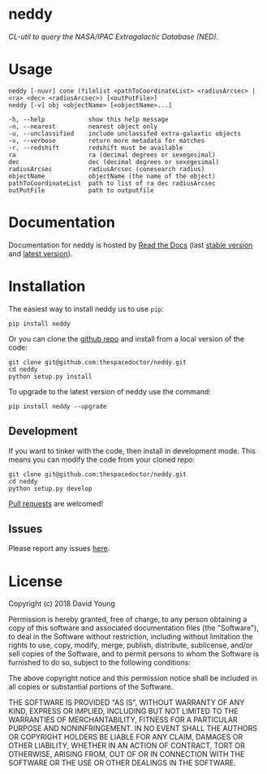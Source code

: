 neddy
=====

*CL-util to query the NASA/IPAC Extragalactic Database (NED)*.

Usage
=====

    neddy [-nuvr] cone (filelist <pathToCoordinateList> <radiusArcsec> | <ra> <dec> <radiusArcsec>) [<outPutFile>]
    neddy [-v] obj <objectName> [<objectName>...]

    -h, --help            show this help message
    -n, --nearest         nearest object only
    -u, --unclassified    include unclassifed extra-galaxtic objects
    -v, --verbose         return more metadata for matches
    -r, --redshift        redshift must be available
    ra                    ra (decimal degrees or sexegesimal)
    dec                   dec (decimal degrees or sexegesimal)
    radiusArcsec          radiusArcsec (conesearch radius)
    objectName            objectName (the name of the object)
    pathToCoordinateList  path to list of ra dec radiusArcsec
    outPutFile            path to outputfile

Documentation
=============

Documentation for neddy is hosted by [Read the
Docs](http://neddy.readthedocs.org/en/stable/) (last [stable
version](http://neddy.readthedocs.org/en/stable/) and [latest
version](http://neddy.readthedocs.org/en/latest/)).

Installation
============

The easiest way to install neddy us to use `pip`:

    pip install neddy

Or you can clone the [github
repo](https://github.com/thespacedoctor/neddy) and install from a local
version of the code:

    git clone git@github.com:thespacedoctor/neddy.git
    cd neddy
    python setup.py install

To upgrade to the latest version of neddy use the command:

    pip install neddy --upgrade

Development
-----------

If you want to tinker with the code, then install in development mode.
This means you can modify the code from your cloned repo:

    git clone git@github.com:thespacedoctor/neddy.git
    cd neddy
    python setup.py develop

[Pull requests](https://github.com/thespacedoctor/neddy/pulls) are
welcomed!

Issues
------

Please report any issues
[here](https://github.com/thespacedoctor/neddy/issues).

License
=======

Copyright (c) 2018 David Young

Permission is hereby granted, free of charge, to any person obtaining a
copy of this software and associated documentation files (the
"Software"), to deal in the Software without restriction, including
without limitation the rights to use, copy, modify, merge, publish,
distribute, sublicense, and/or sell copies of the Software, and to
permit persons to whom the Software is furnished to do so, subject to
the following conditions:

The above copyright notice and this permission notice shall be included
in all copies or substantial portions of the Software.

THE SOFTWARE IS PROVIDED "AS IS", WITHOUT WARRANTY OF ANY KIND, EXPRESS
OR IMPLIED, INCLUDING BUT NOT LIMITED TO THE WARRANTIES OF
MERCHANTABILITY, FITNESS FOR A PARTICULAR PURPOSE AND NONINFRINGEMENT.
IN NO EVENT SHALL THE AUTHORS OR COPYRIGHT HOLDERS BE LIABLE FOR ANY
CLAIM, DAMAGES OR OTHER LIABILITY, WHETHER IN AN ACTION OF CONTRACT,
TORT OR OTHERWISE, ARISING FROM, OUT OF OR IN CONNECTION WITH THE
SOFTWARE OR THE USE OR OTHER DEALINGS IN THE SOFTWARE.
